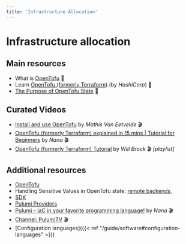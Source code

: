 ```yaml
---
title: 'Infrastructure Allocation'
---
```



Infrastructure allocation
=========================

## Main resources

* What is [OpenTofu](https://opentofu.org/docs/intro/) 📖
* Learn [OpenTofu (formerly Terraform)](https://learn.hashicorp.com/terraform) (by *HashiCorp*) 📖
* [The Purpose of OpenTofu State](https://opentofu.org/docs/language/state/purpose/) 📖


## Curated Videos

* [Install and use OpenTofu](https://www.youtube.com/watch?v=a-lGAp9vWaQ) by *Mathis Van Eetvelde* 🎬
* [OpenTofu (formerly Terraform) explained in 15 mins | Tutorial for Beginners](https://www.youtube.com/watch?v=l5k1ai_GBDE) by *Nana* 🎬
* [OpenTofu (formerly Terraform) Tutorial](https://www.youtube.com/playlist?list=PL8HowI-L-3_9bkocmR3JahQ4Y-Pbqs2Nt) by *Will Brock* 🎬 *[playlist]*


## Additional resources

* [OpenTofu](https://search.opentofu.org/providers)
* Handling Sensitive Values in OpenTofu state:
  [remote backends](https://opentofu.org/docs/language/settings/backends/configuration/#credentials-and-sensitive-data),
* [SDK](https://github.com/opentofu/terraform-provider-scaffolding-framework)
* [Pulumi Providers](https://www.pulumi.com/registry/)
* [Pulumi - IaC in your favorite programming language!](https://www.youtube.com/watch?v=vIjeiDcsR3Q) by *Nana* 🎬
* [Channel: PulumiTV](https://www.youtube.com/c/PulumiTV) 🎬
* [Configuration languages]({{< ref "/guide/software#configuration-languages" >}})
